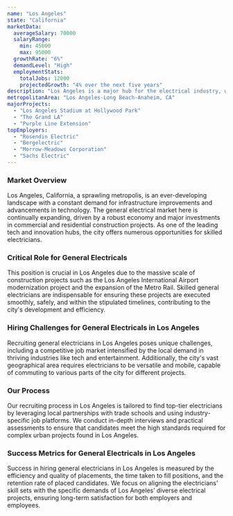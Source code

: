 ```yaml
---
name: "Los Angeles"
state: "California"
marketData:
  averageSalary: 70000
  salaryRange:
    min: 45000
    max: 95000
  growthRate: "6%"
  demandLevel: "High"
  employmentStats:
    totalJobs: 12000
    projectedGrowth: "4% over the next five years"
description: "Los Angeles is a major hub for the electrical industry, with a steady growth rate and numerous employment opportunities."
metropolitanArea: "Los Angeles-Long Beach-Anaheim, CA"
majorProjects:
  - "Los Angeles Stadium at Hollywood Park"
  - "The Grand LA"
  - "Purple Line Extension"
topEmployers:
  - "Rosendin Electric"
  - "Bergelectric"
  - "Morrow-Meadows Corporation"
  - "Sachs Electric"
---
```


### Market Overview
Los Angeles, California, a sprawling metropolis, is an ever-developing landscape with a constant demand for infrastructure improvements and advancements in technology. The general electrical market here is continually expanding, driven by a robust economy and major investments in commercial and residential construction projects. As one of the leading tech and innovation hubs, the city offers numerous opportunities for skilled electricians.

### Critical Role for General Electricals
This position is crucial in Los Angeles due to the massive scale of construction projects such as the Los Angeles International Airport modernization project and the expansion of the Metro Rail. Skilled general electricians are indispensable for ensuring these projects are executed smoothly, safely, and within the stipulated timelines, contributing to the city's development and efficiency.

### Hiring Challenges for General Electricals in Los Angeles
Recruiting general electricians in Los Angeles poses unique challenges, including a competitive job market intensified by the local demand in thriving industries like tech and entertainment. Additionally, the city's vast geographical area requires electricians to be versatile and mobile, capable of commuting to various parts of the city for different projects.

### Our Process
Our recruiting process in Los Angeles is tailored to find top-tier electricians by leveraging local partnerships with trade schools and using industry-specific job platforms. We conduct in-depth interviews and practical assessments to ensure that candidates meet the high standards required for complex urban projects found in Los Angeles.

### Success Metrics for General Electricals in Los Angeles
Success in hiring general electricians in Los Angeles is measured by the efficiency and quality of placements, the time taken to fill positions, and the retention rate of placed candidates. We focus on aligning the electricians' skill sets with the specific demands of Los Angeles’ diverse electrical projects, ensuring long-term satisfaction for both employers and employees.
